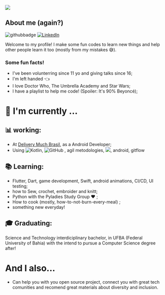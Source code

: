 


![](https://user-images.githubusercontent.com/18560467/90992251-de862b00-e584-11ea-96df-3c2fad82807b.gif)

## About me (again?)

![githubbadge](https://img.shields.io/github/followers/baiana?style=social) <a href="https://www.linkedin.com/in/ana-souza-dias/"><img alt="LinkedIn" src="https://img.shields.io/badge/LinkedIn-Ana%20Luisa%20Dias-blue?style=flat&logo=linkedin"></a>

Welcome to my profile! I make some fun codes to learn new things and help other people learn it too (mostly from my mistakes :sweat_smile:).

### Some fun facts!
 - I've been volunterring since 11 yo and giving talks since 16;
 - I'm left handed  :point_left: 
 - I love Doctor Who, The Umbrella Academy and Star Wars;
 - I have a playlist to help me code! (Spoiler: It's 90% Beyoncé);

#  :calendar: I'm currently  ...

## :bar_chart: working:

 - At [Delivery Much Brasil](https://www.linkedin.com/company/delivery-much-brasil/), as a Android Developer;
 - Using ![Kotlin](https://img.shields.io/badge/-kotlin-006a71?&logo=kotlin), ![GitHub](https://img.shields.io/badge/-GitHub-181717?&logo=github) , agil metodologies, ![](https://img.shields.io/badge/-Git-black?style=plastic&logo=git), android, gitflow
 
 ## :books: Learning:
 - Flutter, Dart, game development, Swift, android animations, CI/CD, UI testing;
 - how to Sew, crochet, embroider and knitt;
 - Python with the Pyladies Study Group :heart: ;
 - How to cook (mostly, how-to-not-burn-every-meal) ;
 - something new everyday! 

## :mortar_board: Graduating:
Science and Technology interdiciplinary bachelor, in UFBA (Federal University of Bahia) with the intend to pursue a Computer Science degree after! 

# And I also...
 - Can help you with you open source project, connect you with great tech comunities and recomend great materials about diversity and inclusion.
